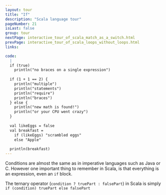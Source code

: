 ```yaml
---
layout: tour
title: "If"
description: "Scala language tour"
pageNumber: 21
isLast: false
group: tour
nextPage: interactive_tour_of_scala_match_as_a_switch.html
prevPage: interactive_tour_of_scala_loops_without_loops.html
links:

code:
  |
  if (true)   
    println("no braces on a single expression")  
  
  if (1 + 1 == 2) {  
    println("multiple")  
    println("statements")  
    println("require")  
    println("braces")  
  } else {  
    println("new math is found!")  
    println("or your CPU went crazy")  
  }  
  
  val likeEggs = false  
  val breakfast =  
    if (likeEggs) "scrambled eggs"  
    else "Apple"  
  
  println(breakfast)  
---
```


Conditions are almost the same as in imperative languages such as Java or C. However one important thing to remember in Scala, is that everything is an expression, even an `if` block. 

The ternary operator (`condition ? truePart : falsePart`) in Scala is simply `if (condition) truePart else falsePart`